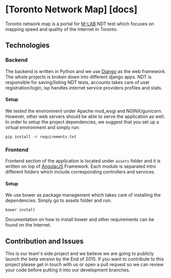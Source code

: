 # [Toronto Network Map] [docs]
Toronto network map is a portal for [M-LAB](http://www.measurementlab.net/) NDT test which focuses on
mapping speed and quality of the Internet in Toronto.

## Technologies
### Backend
The backend is written in Python and we use [Django](https://www.djangoproject.com/) as the web framework. The whole
projects is broken down into different django apps. NDT is responsible for saving/listing NDT tests, accounts takes care
of user registration/login, isp handles internet service providers profiles and stats.

#### Setup
We tested the environment under Apache mod_wsgi and NGINX/gunicorn. However, other web servers should be able to serve
the application as well. In order to setup the project dependencies, we suggest that you set up a virtual environment and simply run:
```
pip install -r requirements.txt
```
### Frontend
Frontend section of the application is located under <code>assets</code> folder and it is written on top of 
[AngularJS](https://angularjs.org/) Framework. Each module is separated intro different folders which include
corresponding controllers and services. 

#### Setup
We use bower as package management which takes care of installing the dependencies. Simply go to assets folder
and run:

```
bower install
```

Documentation on how to install bower and other requirements can be found on the Internet.


## Contribution and Issues
This is our team's side project and we believe we are going to publicly launch the beta version by the End of 2015. If you
want to contribute to this project please get in touch with us or open a pull request so we can review your code before
putting it into our development branches. 

